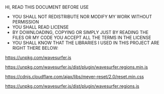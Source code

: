 HI, READ THIS DOCUMENT BEFORE USE

- YOU SHALL NOT REDISTRIBUTE NOR MODIFY MY WORK WITHOUT PERMISSION
- YOU SHALL READ LICENSE
- BY DOWNLOADING, COPYING OR SIMPLY JUST BY READING THE FILES OR MY CODE YOU ACCEPT ALL THE TERMS IN THE LICENSE
- YOU SHALL KNOW THAT THE LIBRARIES I USED IN THIS PROJECT ARE RIGHT THERE BELOW:

https://unpkg.com/wavesurfer.js

https://unpkg.com/wavesurfer.js/dist/plugin/wavesurfer.regions.min.js

https://cdnjs.cloudflare.com/ajax/libs/meyer-reset/2.0/reset.min.css

https://unpkg.com/wavesurfer.js/dist/plugin/wavesurfer.regions.js

